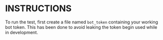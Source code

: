 # INSTRUCTIONS

To run the test, first create a file named `bot_token` containing your working bot token. This has been done to avoid leaking the token begin used while in development.
